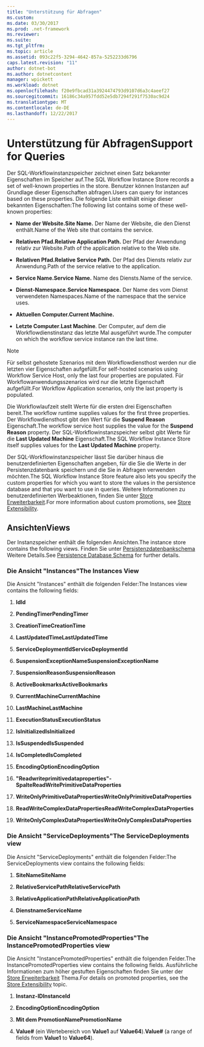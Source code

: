 ```yaml
---
title: "Unterstützung für Abfragen"
ms.custom: 
ms.date: 03/30/2017
ms.prod: .net-framework
ms.reviewer: 
ms.suite: 
ms.tgt_pltfrm: 
ms.topic: article
ms.assetid: 093c22f5-3294-4642-857a-5252233d6796
caps.latest.revision: "11"
author: dotnet-bot
ms.author: dotnetcontent
manager: wpickett
ms.workload: dotnet
ms.openlocfilehash: f20e9fbcad31a3924474793d9107d6a3c4aeef27
ms.sourcegitcommit: 16186c34a957fdd52e5db7294f291f7530ac9d24
ms.translationtype: MT
ms.contentlocale: de-DE
ms.lasthandoff: 12/22/2017
---
```

# <a name="support-for-queries"></a><span data-ttu-id="6d5d8-102">Unterstützung für Abfragen</span><span class="sxs-lookup"><span data-stu-id="6d5d8-102">Support for Queries</span></span>
<span data-ttu-id="6d5d8-103">Der SQL-Workflowinstanzspeicher zeichnet einen Satz bekannter Eigenschaften im Speicher auf.</span><span class="sxs-lookup"><span data-stu-id="6d5d8-103">The SQL Workflow Instance Store records a set of well-known properties in the store.</span></span> <span data-ttu-id="6d5d8-104">Benutzer können Instanzen auf Grundlage dieser Eigenschaften abfragen.</span><span class="sxs-lookup"><span data-stu-id="6d5d8-104">Users can query for instances based on these properties.</span></span> <span data-ttu-id="6d5d8-105">Die folgende Liste enthält einige dieser bekannten Eigenschaften:</span><span class="sxs-lookup"><span data-stu-id="6d5d8-105">The following list contains some of these well-known properties:</span></span>  
  
-   <span data-ttu-id="6d5d8-106">**Name der Website.**</span><span class="sxs-lookup"><span data-stu-id="6d5d8-106">**Site Name.**</span></span> <span data-ttu-id="6d5d8-107">Der Name der Website, die den Dienst enthält.</span><span class="sxs-lookup"><span data-stu-id="6d5d8-107">Name of the Web site that contains the service.</span></span>  
  
-   <span data-ttu-id="6d5d8-108">**Relativen Pfad.**</span><span class="sxs-lookup"><span data-stu-id="6d5d8-108">**Relative Application Path.**</span></span> <span data-ttu-id="6d5d8-109">Der Pfad der Anwendung relativ zur Website.</span><span class="sxs-lookup"><span data-stu-id="6d5d8-109">Path of the application relative to the Web site.</span></span>  
  
-   <span data-ttu-id="6d5d8-110">**Relativen Pfad.**</span><span class="sxs-lookup"><span data-stu-id="6d5d8-110">**Relative Service Path.**</span></span> <span data-ttu-id="6d5d8-111">Der Pfad des Diensts relativ zur Anwendung.</span><span class="sxs-lookup"><span data-stu-id="6d5d8-111">Path of the service relative to the application.</span></span>  
  
-   <span data-ttu-id="6d5d8-112">**Service Name.**</span><span class="sxs-lookup"><span data-stu-id="6d5d8-112">**Service Name.**</span></span> <span data-ttu-id="6d5d8-113">Name des Diensts.</span><span class="sxs-lookup"><span data-stu-id="6d5d8-113">Name of the service.</span></span>  
  
-   <span data-ttu-id="6d5d8-114">**Dienst-Namespace.**</span><span class="sxs-lookup"><span data-stu-id="6d5d8-114">**Service Namespace.**</span></span> <span data-ttu-id="6d5d8-115">Der Name des vom Dienst verwendeten Namespaces.</span><span class="sxs-lookup"><span data-stu-id="6d5d8-115">Name of the namespace that the service uses.</span></span>  
  
-   <span data-ttu-id="6d5d8-116">**Aktuellen Computer.**</span><span class="sxs-lookup"><span data-stu-id="6d5d8-116">**Current Machine.**</span></span>  
  
-   <span data-ttu-id="6d5d8-117">**Letzte Computer**.</span><span class="sxs-lookup"><span data-stu-id="6d5d8-117">**Last Machine**.</span></span> <span data-ttu-id="6d5d8-118">Der Computer, auf dem die Workflowdienstinstanz das letzte Mal ausgeführt wurde.</span><span class="sxs-lookup"><span data-stu-id="6d5d8-118">The computer on which the workflow service instance ran the last time.</span></span>  
  
> [!NOTE]
>  <span data-ttu-id="6d5d8-119">Für selbst gehostete Szenarios mit dem Workflowdiensthost werden nur die letzten vier Eigenschaften aufgefüllt.</span><span class="sxs-lookup"><span data-stu-id="6d5d8-119">For self-hosted scenarios using Workflow Service Host, only the last four properties are populated.</span></span> <span data-ttu-id="6d5d8-120">Für Workflowanwendungsszenarios wird nur die letzte Eigenschaft aufgefüllt.</span><span class="sxs-lookup"><span data-stu-id="6d5d8-120">For Workflow Application scenarios, only the last property is populated.</span></span>  
  
 <span data-ttu-id="6d5d8-121">Die Workflowlaufzeit stellt Werte für die ersten drei Eigenschaften bereit.</span><span class="sxs-lookup"><span data-stu-id="6d5d8-121">The workflow runtime supplies values for the first three properties.</span></span> <span data-ttu-id="6d5d8-122">Der Workflowdiensthost gibt den Wert für die **Suspend Reason** Eigenschaft.</span><span class="sxs-lookup"><span data-stu-id="6d5d8-122">The workflow service host supplies the value for the **Suspend Reason** property.</span></span> <span data-ttu-id="6d5d8-123">Der SQL-Workflowinstanzspeicher selbst gibt Werte für die **Last Updated Machine** Eigenschaft.</span><span class="sxs-lookup"><span data-stu-id="6d5d8-123">The SQL Workflow Instance Store itself supplies values for the **Last Updated Machine** property.</span></span>  
  
 <span data-ttu-id="6d5d8-124">Der SQL-Workflowinstanzspeicher lässt Sie darüber hinaus die benutzerdefinierten Eigenschaften angeben, für die Sie die Werte in der Persistenzdatenbank speichern und die Sie in Abfragen verwenden möchten.</span><span class="sxs-lookup"><span data-stu-id="6d5d8-124">The SQL Workflow Instance Store feature also lets you specify the custom properties for which you want to store the values in the persistence database and that you want to use in queries.</span></span> <span data-ttu-id="6d5d8-125">Weitere Informationen zu benutzerdefinierten Werbeaktionen, finden Sie unter [Store Erweiterbarkeit](../../../docs/framework/windows-workflow-foundation/store-extensibility.md).</span><span class="sxs-lookup"><span data-stu-id="6d5d8-125">For more information about custom promotions, see [Store Extensibility](../../../docs/framework/windows-workflow-foundation/store-extensibility.md).</span></span>  
  
## <a name="views"></a><span data-ttu-id="6d5d8-126">Ansichten</span><span class="sxs-lookup"><span data-stu-id="6d5d8-126">Views</span></span>  
 <span data-ttu-id="6d5d8-127">Der Instanzspeicher enthält die folgenden Ansichten.</span><span class="sxs-lookup"><span data-stu-id="6d5d8-127">The instance store contains the following views.</span></span> <span data-ttu-id="6d5d8-128">Finden Sie unter [Persistenzdatenbankschema](../../../docs/framework/windows-workflow-foundation/persistence-database-schema.md) Weitere Details.</span><span class="sxs-lookup"><span data-stu-id="6d5d8-128">See [Persistence Database Schema](../../../docs/framework/windows-workflow-foundation/persistence-database-schema.md) for further details.</span></span>  
  
### <a name="the-instances-view"></a><span data-ttu-id="6d5d8-129">Die Ansicht "Instances"</span><span class="sxs-lookup"><span data-stu-id="6d5d8-129">The Instances View</span></span>  
 <span data-ttu-id="6d5d8-130">Die Ansicht "Instances" enthält die folgenden Felder:</span><span class="sxs-lookup"><span data-stu-id="6d5d8-130">The Instances view contains the following fields:</span></span>  
  
1.  <span data-ttu-id="6d5d8-131">**Id**</span><span class="sxs-lookup"><span data-stu-id="6d5d8-131">**Id**</span></span>  
  
2.  <span data-ttu-id="6d5d8-132">**PendingTimer**</span><span class="sxs-lookup"><span data-stu-id="6d5d8-132">**PendingTimer**</span></span>  
  
3.  <span data-ttu-id="6d5d8-133">**CreationTime**</span><span class="sxs-lookup"><span data-stu-id="6d5d8-133">**CreationTime**</span></span>  
  
4.  <span data-ttu-id="6d5d8-134">**LastUpdatedTime**</span><span class="sxs-lookup"><span data-stu-id="6d5d8-134">**LastUpdatedTime**</span></span>  
  
5.  <span data-ttu-id="6d5d8-135">**ServiceDeploymentId**</span><span class="sxs-lookup"><span data-stu-id="6d5d8-135">**ServiceDeploymentId**</span></span>  
  
6.  <span data-ttu-id="6d5d8-136">**SuspensionExceptionName**</span><span class="sxs-lookup"><span data-stu-id="6d5d8-136">**SuspensionExceptionName**</span></span>  
  
7.  <span data-ttu-id="6d5d8-137">**SuspensionReason**</span><span class="sxs-lookup"><span data-stu-id="6d5d8-137">**SuspensionReason**</span></span>  
  
8.  <span data-ttu-id="6d5d8-138">**ActiveBookmarks**</span><span class="sxs-lookup"><span data-stu-id="6d5d8-138">**ActiveBookmarks**</span></span>  
  
9. <span data-ttu-id="6d5d8-139">**CurrentMachine**</span><span class="sxs-lookup"><span data-stu-id="6d5d8-139">**CurrentMachine**</span></span>  
  
10. <span data-ttu-id="6d5d8-140">**LastMachine**</span><span class="sxs-lookup"><span data-stu-id="6d5d8-140">**LastMachine**</span></span>  
  
11. <span data-ttu-id="6d5d8-141">**ExecutionStatus**</span><span class="sxs-lookup"><span data-stu-id="6d5d8-141">**ExecutionStatus**</span></span>  
  
12. <span data-ttu-id="6d5d8-142">**IsInitialized**</span><span class="sxs-lookup"><span data-stu-id="6d5d8-142">**IsInitialized**</span></span>  
  
13. <span data-ttu-id="6d5d8-143">**IsSuspended**</span><span class="sxs-lookup"><span data-stu-id="6d5d8-143">**IsSuspended**</span></span>  
  
14. <span data-ttu-id="6d5d8-144">**IsCompleted**</span><span class="sxs-lookup"><span data-stu-id="6d5d8-144">**IsCompleted**</span></span>  
  
15. <span data-ttu-id="6d5d8-145">**EncodingOption**</span><span class="sxs-lookup"><span data-stu-id="6d5d8-145">**EncodingOption**</span></span>  
  
16. <span data-ttu-id="6d5d8-146">**"Readwriteprimitivedataproperties"-Spalte**</span><span class="sxs-lookup"><span data-stu-id="6d5d8-146">**ReadWritePrimitiveDataProperties**</span></span>  
  
17. <span data-ttu-id="6d5d8-147">**WriteOnlyPrimitiveDataProperties**</span><span class="sxs-lookup"><span data-stu-id="6d5d8-147">**WriteOnlyPrimitiveDataProperties**</span></span>  
  
18. <span data-ttu-id="6d5d8-148">**ReadWriteComplexDataProperties**</span><span class="sxs-lookup"><span data-stu-id="6d5d8-148">**ReadWriteComplexDataProperties**</span></span>  
  
19. <span data-ttu-id="6d5d8-149">**WriteOnlyComplexDataProperties**</span><span class="sxs-lookup"><span data-stu-id="6d5d8-149">**WriteOnlyComplexDataProperties**</span></span>  
  
### <a name="the-servicedeployments-view"></a><span data-ttu-id="6d5d8-150">Die Ansicht "ServiceDeployments"</span><span class="sxs-lookup"><span data-stu-id="6d5d8-150">The ServiceDeployments view</span></span>  
 <span data-ttu-id="6d5d8-151">Die Ansicht "ServiceDeployments" enthält die folgenden Felder:</span><span class="sxs-lookup"><span data-stu-id="6d5d8-151">The ServiceDeployments view contains the following fields:</span></span>  
  
1.  <span data-ttu-id="6d5d8-152">**SiteName**</span><span class="sxs-lookup"><span data-stu-id="6d5d8-152">**SiteName**</span></span>  
  
2.  <span data-ttu-id="6d5d8-153">**RelativeServicePath**</span><span class="sxs-lookup"><span data-stu-id="6d5d8-153">**RelativeServicePath**</span></span>  
  
3.  <span data-ttu-id="6d5d8-154">**RelativeApplicationPath**</span><span class="sxs-lookup"><span data-stu-id="6d5d8-154">**RelativeApplicationPath**</span></span>  
  
4.  <span data-ttu-id="6d5d8-155">**Dienstname**</span><span class="sxs-lookup"><span data-stu-id="6d5d8-155">**ServiceName**</span></span>  
  
5.  <span data-ttu-id="6d5d8-156">**ServiceNamespace**</span><span class="sxs-lookup"><span data-stu-id="6d5d8-156">**ServiceNamespace**</span></span>  
  
### <a name="the-instancepromotedproperties-view"></a><span data-ttu-id="6d5d8-157">Die Ansicht "InstancePromotedProperties"</span><span class="sxs-lookup"><span data-stu-id="6d5d8-157">The InstancePromotedProperties view</span></span>  
 <span data-ttu-id="6d5d8-158">Die Ansicht "InstancePromotedProperties" enthält die folgenden Felder.</span><span class="sxs-lookup"><span data-stu-id="6d5d8-158">The InstancePromotedProperties view contains the following fields.</span></span> <span data-ttu-id="6d5d8-159">Ausführliche Informationen zum höher gestuften Eigenschaften finden Sie unter der [Store Erweiterbarkeit](../../../docs/framework/windows-workflow-foundation/store-extensibility.md) Thema.</span><span class="sxs-lookup"><span data-stu-id="6d5d8-159">For details on promoted properties, see the [Store Extensibility](../../../docs/framework/windows-workflow-foundation/store-extensibility.md) topic.</span></span>  
  
1.  <span data-ttu-id="6d5d8-160">**Instanz-ID**</span><span class="sxs-lookup"><span data-stu-id="6d5d8-160">**InstanceId**</span></span>  
  
2.  <span data-ttu-id="6d5d8-161">**EncodingOption**</span><span class="sxs-lookup"><span data-stu-id="6d5d8-161">**EncodingOption**</span></span>  
  
3.  <span data-ttu-id="6d5d8-162">**Mit dem PromotionName**</span><span class="sxs-lookup"><span data-stu-id="6d5d8-162">**PromotionName**</span></span>  
  
4.  <span data-ttu-id="6d5d8-163">**Value#** (ein Wertebereich von **Value1** auf **Value64**).</span><span class="sxs-lookup"><span data-stu-id="6d5d8-163">**Value#** (a range of fields from **Value1** to **Value64**).</span></span>
